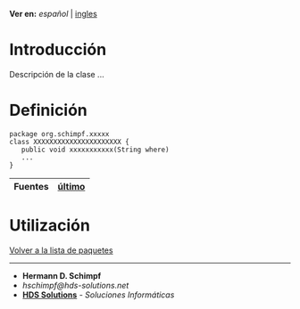 **Ver en:** _español_ | [ingles](http://code.google.com/p/javaclassesrepository/wiki/XXXXXXXX?tm=6&wl=en)

# Introducción #
Descripción de la clase ...
# Definición #
```
package org.schimpf.xxxxx
class XXXXXXXXXXXXXXXXXXXXXX {
   public void xxxxxxxxxxx(String where)
   ...
}
```
| **Fuentes** | [último](http://code.google.com/p/javaclassesrepository/source/browse/Trunk/xxxxxx/src/org/schimpf/xxxxx/XXXXXXXXXXXXX.java) |
|:------------|:-----------------------------------------------------------------------------------------------------------------------------|

# Utilización #

[Volver a la lista de paquetes](http://code.google.com/p/javaclassesrepository/wiki/packages?tm=6&wl=es)

---

  * **Hermann D. Schimpf**
  * _hschimpf@hds-solutions.net_
  * **[HDS Solutions](http://hds-solutions.net)** - _Soluciones Informáticas_